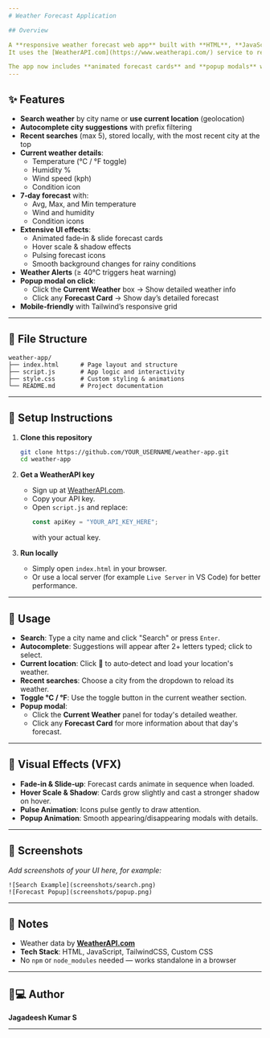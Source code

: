 ```yaml
---
# Weather Forecast Application

## Overview

A **responsive weather forecast web app** built with **HTML**, **JavaScript**, **Tailwind CSS**, and a small custom CSS file.
It uses the [WeatherAPI.com](https://www.weatherapi.com/) service to retrieve **real-time weather data** and a **7‑day forecast** for any city.

The app now includes **animated forecast cards** and **popup modals** with detailed weather information when you click on the current weather or any forecast day.
---
```


## ✨ Features

- **Search weather** by city name or **use current location** (geolocation)
- **Autocomplete city suggestions** with prefix filtering
- **Recent searches** (max 5), stored locally, with the most recent city at the top
- **Current weather details**:
  - Temperature (°C / °F toggle)
  - Humidity %
  - Wind speed (kph)
  - Condition icon
- **7‑day forecast** with:
  - Avg, Max, and Min temperature
  - Wind and humidity
  - Condition icons
- **Extensive UI effects**:
  - Animated fade‑in & slide forecast cards
  - Hover scale & shadow effects
  - Pulsing forecast icons
  - Smooth background changes for rainy conditions
- **Weather Alerts** (≥ 40°C triggers heat warning)
- **Popup modal on click**:
  - Click the **Current Weather** box → Show detailed weather info
  - Click any **Forecast Card** → Show day’s detailed forecast
- **Mobile‑friendly** with Tailwind’s responsive grid

---

## 📂 File Structure

```
weather-app/
├── index.html      # Page layout and structure
├── script.js       # App logic and interactivity
├── style.css       # Custom styling & animations
└── README.md       # Project documentation
```

---

## 🚀 Setup Instructions

1. **Clone this repository**

   ```bash
   git clone https://github.com/YOUR_USERNAME/weather-app.git
   cd weather-app
   ```

2. **Get a WeatherAPI key**

   - Sign up at [WeatherAPI.com](https://www.weatherapi.com/).
   - Copy your API key.
   - Open `script.js` and replace:
     ```javascript
     const apiKey = "YOUR_API_KEY_HERE";
     ```
     with your actual key.

3. **Run locally**
   - Simply open `index.html` in your browser.
   - Or use a local server (for example `Live Server` in VS Code) for better performance.

---

## 📖 Usage

- **Search**: Type a city name and click "Search" or press `Enter`.
- **Autocomplete**: Suggestions will appear after 2+ letters typed; click to select.
- **Current location**: Click 📍 to auto‑detect and load your location's weather.
- **Recent searches**: Choose a city from the dropdown to reload its weather.
- **Toggle °C / °F**: Use the toggle button in the current weather section.
- **Popup modal**:
  - Click the **Current Weather** panel for today's detailed weather.
  - Click any **Forecast Card** for more information about that day's forecast.

---

## 🎨 Visual Effects (VFX)

- **Fade‑in & Slide‑up**: Forecast cards animate in sequence when loaded.
- **Hover Scale & Shadow**: Cards grow slightly and cast a stronger shadow on hover.
- **Pulse Animation**: Icons pulse gently to draw attention.
- **Popup Animation**: Smooth appearing/disappearing modals with details.

---

## 📸 Screenshots

_Add screenshots of your UI here, for example:_

```
![Search Example](screenshots/search.png)
![Forecast Popup](screenshots/popup.png)
```

---

## 📝 Notes

- Weather data by **[WeatherAPI.com](https://www.weatherapi.com/)**
- **Tech Stack**: HTML, JavaScript, TailwindCSS, Custom CSS
- No `npm` or `node_modules` needed — works standalone in a browser

---

## 👨💻 Author

**Jagadeesh Kumar S**

---
